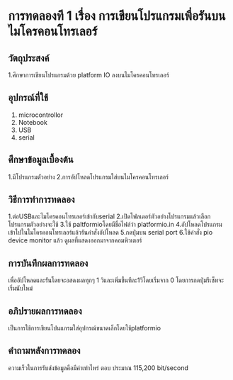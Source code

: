 # การทดลองที 1 เรื่อง การเขียนโปรแกรมเพื่อรันบนไมโครคอนโทรเลอร์
## วัตถุประสงค์
1.ศึกษาการเขียนโปรแกรมด้วย platform IO ลงบนไมโครคอนโทรเลอร์
## อุปกรณ์ที่ใช้
1. microcontrollor
2. Notebook 
3. USB
4. serial
## ศึกษาข้อมูลเบื้องต้น
1.มีโปรแกรมตัวอย่าง
2.การอัปโหลดโปรแกรมใส่บนไมโครคอนโทรเลอร์
## วิธีการทําการทดลอง
1.ต่อUSBและไมโครคอนโทรเลอร์เข้ากับserial
2.เปิดโฟลเดอร์ตัวอย่างโปรแกรมแล้วเลือกโปรแกรมตัวอย่างจะใช้
3.ใช้ paltformioโดยมีชื่อไฟล์ว่า platformio.in
4.อัปโหลดโปรแกรมเข้าไปในไมโครคอนโทรเลอร์แล้วรันคำสั่งอัปโหลด
5.กดปุ่มบน serial port
6.ใช้คำสั่ง pio device monitor แล้ว ดูผลที่แสดงออกมาจากคอมพิวเตอร์
## การบันทึกผลการทดลอง
เพื่ออัปโหลดและรันโดยจะอสดงผลทุกๆ 1 วิและเพิ่มขึ้นทีละ1วิโดยเริ่มจาก 0  โดยการกดปุ่มรีเซ็ทจะเริ่มนับใหม่
## อภิปรายผลการทดลอง
เป็นการใช้การเขียนโปนแกรมใส่อุปกรณ์ขนาดเล็กโดยใช้platformio
## คําถามหลังการทดลอง
ความเร็วในการรับส่งข้อมูลคือมีค่าเท่าไหร่ ตอบ ประมาณ 115,200 bit/second
